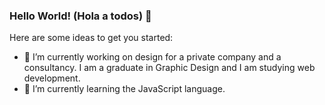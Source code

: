 ### Hello World! (Hola a todos) 👋

<!--
**msvillalba/msvillalba** is a ✨ _special_ ✨ repository because its `README.md` (this file) appears on your GitHub profile. -->

Here are some ideas to get you started:

- 🔭 I’m currently working on design for a private company and a consultancy. I am a graduate in Graphic Design and I am studying web development.
- 🌱 I’m currently learning the JavaScript language.


